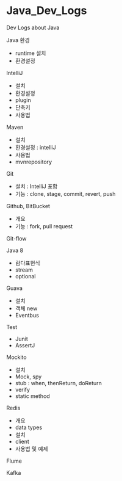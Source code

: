 # Java_Dev_Logs
Dev Logs about Java

Java 환경
- runtime 설치
- 환경설정

IntelliJ
- 설치
- 환경설정
- plugin
- 단축키
- 사용법

Maven
- 설치
- 환경설정 : intelliJ
- 사용법
- mvnrepository

Git
- 설치 : IntelliJ 포함
- 기능 : clone, stage, commit, revert, push

Github, BitBucket
- 개요
- 기능 : fork, pull request

Git-flow

Java 8
- 람다표현식
- stream
- optional

Guava
- 설치
- 객체 new
- Eventbus


Test
- Junit
- AssertJ

Mockito
- 설치
- Mock, spy
- stub : when, thenReturn, doReturn
- verify
- static method

Redis
- 개요
- data types
- 설치
- client
- 사용법 및 예제

Flume

Kafka

